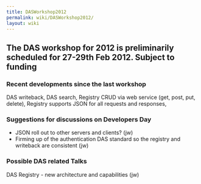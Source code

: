 ```yaml
---
title: DASWorkshop2012
permalink: wiki/DASWorkshop2012/
layout: wiki
---
```


The DAS workshop for 2012 is preliminarily scheduled for 27-29th Feb 2012. Subject to funding
---------------------------------------------------------------------------------------------

### Recent developments since the last workshop

DAS writeback, DAS search, Registry CRUD via web service (get, post,
put, delete), Registry supports JSON for all requests and responses,

### Suggestions for discussions on Developers Day

-   JSON roll out to other servers and clients? (jw)
-   Firming up of the authentication DAS standard so the registry and
    writeback are consistent (jw)

### Possible DAS related Talks

DAS Registry - new architecture and capabilities (jw)
